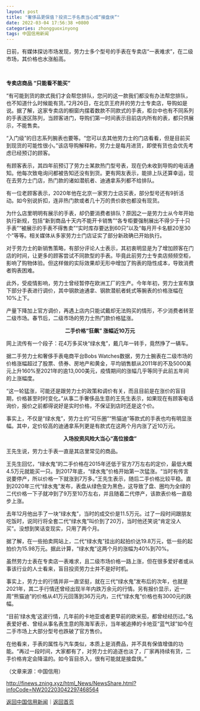 ```yaml
---
layout: post
title: "奢侈品更保值？投资二手名表当心成“接盘侠”"
date: 2022-03-04 17:56:38 +0800
categories: zhongguoxinyong
tags: 中国信用新闻
---
```

<p>日前，有媒体探访市场发现，劳力士多个型号的手表在专卖店“一表难求”，在二级市场，其价格也水涨船高。</p>
 &nbsp;<p><strong>专卖店商品 “只能看不能买”</strong></p>
 <p>“有可能到货的款式我们才会帮您排队，您问的这一款我们都没有办法帮您排队，也不知道什么时候能有货。”2月26日，在北京王府井的劳力士专卖店，导购如是说。据了解，这家专卖店的橱窗内摆着数款不同款式的手表，柜台中也有不同系列的手表逐区陈列，当顾客进门，导购们第一时间表示目前店内所有的表，都只供展示，不能售卖。</p>
 <p>“入门级”的日志系列腕表也要等。“您可以去其他劳力士的门店看看，但是目前买到现货的可能性很小。”该店导购解释称，劳力士是每月进货，即使有货也会优先考虑已经预订的顾客。</p>
 <p>有顾客表示，其四年前预订了劳力士某款热门型号表，现在仍未收到导购的电话通知。他每次致电询问都被告知还没有到货。更有网友表示，能排上队还算幸运，现在去劳力士门店，热门款的诸如潜航者、迪通拿系列都不给排队。</p>
 <p>有一位老顾客表示，2020年他在北京一家劳力士店买表，部分型号还有9折活动。如今别说折扣，连非热门款或者几十万的贵价款也都没有现货。</p>
 <p>为什么店里明明有展示的手表，却仍要消费者排队？原因之一是劳力士从今年开始执行新规，包括“新到商品十天内不能开卡销售”“各专柜要强制展出不得少于十只手表”“被展示的手表不得售卖”“实时库存要达到60只”以及“每月开卡名额20至30个”等等。相关媒体从多家劳力士门店证实了部分新政确已开始执行。</p>
 <p>对于劳力士的新销售策略，有部分评论人士表示，其初衷明显是为了增加顾客在门店的时间，让更多的顾客尝试不同款型的手表。毕竟此前劳力士专卖店频频空柜，影响了购物体验。但这样做的实际效果却无形中增加了购表的隐性成本，导致消费者购表困难。</p>
 <p>此外，受疫情影响，劳力士曾经暂停在欧洲工厂的生产。今年年初，劳力士宣布旗下部分手表进行调价，其中钢款迪通拿、钢款潜航者蚝式等腕表的价格涨幅在10%上下。</p>
 <p>产量下降加上官方调价，再遇上店内只能试戴却无法购买的情形，不少消费者转至二级市场。春节后，二级市场的劳力士热门款价格猛涨。</p>
 <p align="center"><strong>二手价格“狂飙” 涨幅近10万元</strong></p><p>网上流传有一个段子：花4万多买块“绿水鬼”，戴几年一转手，竟然挣了一辆车。</p>
 <p>据二手劳力士和奢侈手表电商平台Bobs Watches数据，劳力士腕表在二级市场的价格涨幅超过了股票、债券、房地产和黄金，平均销售额从2011年的不及5000美元上升160%至2021年的逾13,000美元，疫情期间的涨幅几乎等同于此前五年间的上涨幅度。</p>
 <p>“这一轮猛涨，可能还是跟劳力士的政策和调价有关，而且目前是在涨价的盲目期，价格甚至时时变化。”从事二手奢侈品生意的王先生表示，如果现在有顾客电话询价，报价之前都得说好是实时价格，不保证到店时还是这个价。</p>
 <p>事实上，不仅是“绿水鬼”，劳力士的“可乐圈”“熊猫迪”等款式的手表也均有明显涨幅。其中，定价较高的迪通拿系列更是有款式在这两个月内涨了近10万元。</p>
 <p align="center"><strong>入场投资风险大当心“高位接盘”</strong></p><p>王先生说，劳力士手表一直是其店里常见的商品。</p>
 <p>王先生回忆，“绿水鬼”的二手价格在2015年还低于官方7万左右的定价，最低大概4.5万元就能买一只。到2017年底，“绿水鬼”价格开始第一次猛涨。“当时有传言说要停产，所以价格一下就涨到7万多。”王先生表示，随后二手价格比较平稳。直到2020年三代“绿水鬼”发布，表盘从绿色变为黑色，这导致了盘、圈均为全绿的二代价格一下子就冲到了9万至10万左右，并且随着二代停产，该款表价格一直稳步上涨。</p>
 <p>去年12月他出手了一块“绿水鬼”，当时的成交价是11.5万元。过了一段时间跟朋友吃饭时，说同行将全套二代“绿水鬼”叫价到了20万，当时他还笑说“肯定没人买”。没想到笑话变现实，只用了两个月。</p>
 <p>据了解，在一些拍卖网站上，二代“绿水鬼”挂出的起拍价达19.8万元，低一些的起拍价为15.98万元。据此计算，“绿水鬼”这两个月的涨幅为40%到70%。</p>
 <p>虽然劳力士表在专卖店一表难求，且二级市场价格一路上涨，但在很多爱好者或从事该行业的人士看来，盲目投资劳力士并不是好时机。</p>
 <p>事实上，劳力士的行情并非一直坚挺，就在三代“绿水鬼”发布后的次年，也就是2021年，其二手行情还曾经出现半年内跌万余元的行情。另有报价显示，近一周“熊猫迪”的价格从41万元回落到36万元内，三代“绿水鬼”价格也有3000元的跌幅。</p>
 <p>“目前‘绿水鬼’这波行情，几年前的卡地亚或者更早前的欧米茄，都曾经经历过。”名表爱好者、曾经从事名表生意的陈海军表示，当年被追捧的卡地亚“蓝气球”如今在二手市场上大部分型号也跌破了官方售价。</p>
 <p>在他看来，手表的属性与汽车类似，本质上是消费品，并不具有保值增值的功能。“再过一段时间，大家都有了，对劳力士的追逐也淡了，厂家再持续有货，二手价格肯定会降温的。如今盲目杀入，很有可能就是接盘侠。”</p><p class="em_media">（文章来源：中国信用）</p>

<http://finews.zning.xyz/html_News/NewsShare.html?infoCode=NW202203042297468564>

[返回中国信用新闻](//finews.withounder.com/category/zhongguoxinyong.html)｜[返回首页](//finews.withounder.com/)